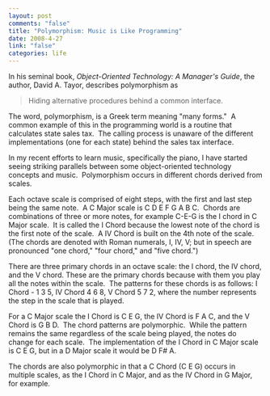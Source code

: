 ```yaml
--- 
layout: post
comments: "false"
title: "Polymorphism: Music is Like Programming"
date: 2008-4-27
link: "false"
categories: life
---
```

In his seminal book, <em>Object-Oriented Technology: A Manager's Guide</em>, the author, David A. Tayor, describes polymorphism as
<blockquote>Hiding alternative procedures behind a common interface.</blockquote>
The word, polymorphism, is a Greek term meaning "many forms."  A common example of this in the programming world is a routine that calculates state sales tax.  The calling process is unaware of the different implementations (one for each state) behind the sales tax interface.

In my recent efforts to learn music, specifically the piano, I have started seeing striking parallels between some object-oriented technology concepts and music.  Polymorphism occurs in different chords derived from scales.

Each octave scale is comprised of eight steps, with the first and last step being the same note.  A C Major scale is C D E F G A B C.  Chords are combinations of three or more notes, for example C-E-G is the I chord in C Major scale.  It is called the I Chord because the lowest note of the chord is the first note of the scale.  A IV Chord is built on the 4th note of the scale. (The chords are denoted with Roman numerals, I, IV, V; but in speech are pronounced "one chord," "four chord," and "five chord.")<span style="white-space:pre"> </span>

There are three primary chords in an octave scale: the I chord, the IV chord, and the V chord. These are the primary chords because with them you play all the notes within the scale.  The patterns for these chords is as follows: I Chord - 1 3 5, IV Chord 4 6 8, V Chord 5 7 2, where the number represents the step in the scale that is played.

For a C Major scale the I Chord is C E G, the IV Chord is F A C, and the V Chord is G B D.  The chord patterns are polymorphic.  While the pattern remains the same regardless of the scale being played, the notes do change for each scale.  The implementation of the I Chord in C Major scale is C E G, but in a D Major scale it would be D F# A.

The chords are also polymorphic in that a C Chord (C E G) occurs in multiple scales, as the I Chord in C Major, and as the IV Chord in G Major, for example.
